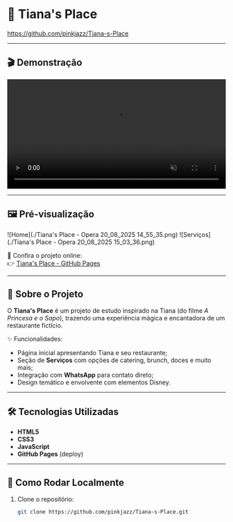 # 🍴 Tiana's Place

https://github.com/pinkjazz/Tiana-s-Place

---

## 🎬 Demonstração

<video src="./Clean and Modern App Portfolio Mockup Presentation (1).mp4" controls autoplay muted loop width="100%"></video>

---

## 🖼️ Pré-visualização

![Home](./Tiana's Place - Opera 20_08_2025 14_55_35.png)
![Serviços](./Tiana's Place - Opera 20_08_2025 15_03_36.png)

🔗 Confira o projeto online:  
👉 [Tiana's Place - GitHub Pages](https://pinkjazz.github.io/Tiana-s-Place)

---

## 📖 Sobre o Projeto

O **Tiana's Place** é um projeto de estudo inspirado na Tiana (do filme *A Princesa e o Sapo*), trazendo uma experiência mágica e encantadora de um restaurante fictício.  

✨ Funcionalidades:  
- Página inicial apresentando Tiana e seu restaurante;  
- Seção de **Serviços** com opções de catering, brunch, doces e muito mais;  
- Integração com **WhatsApp** para contato direto;  
- Design temático e envolvente com elementos Disney.  

---

## 🛠️ Tecnologias Utilizadas

- **HTML5**  
- **CSS3**  
- **JavaScript**  
- **GitHub Pages** (deploy)  

---

## 🚀 Como Rodar Localmente

1. Clone o repositório:
   ```bash
   git clone https://github.com/pinkjazz/Tiana-s-Place.git
